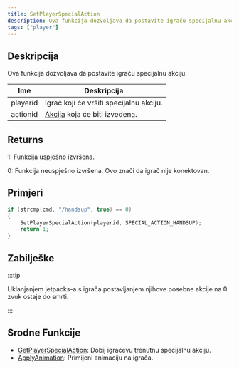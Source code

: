 ```yaml
---
title: SetPlayerSpecialAction
description: Ova funkcija dozvoljava da postavite igraču specijalnu akciju.
tags: ["player"]
---
```


## Deskripcija

Ova funkcija dozvoljava da postavite igraču specijalnu akciju.

| Ime      | Deskripcija                                                  |
| -------- | ------------------------------------------------------------ |
| playerid | Igrač koji će vršiti specijalnu akciju.                      |
| actionid | [Akcija](../resources/specialactions) koja će biti izvedena. |

## Returns

1: Funkcija uspješno izvršena.

0: Funkcija neuspješno izvršena. Ovo znači da igrač nije konektovan.

## Primjeri

```c
if (strcmp(cmd, "/handsup", true) == 0)
{
    SetPlayerSpecialAction(playerid, SPECIAL_ACTION_HANDSUP);
    return 1;
}
```

## Zabilješke

:::tip

Uklanjanjem jetpacks-a s igrača postavljanjem njihove posebne akcije na 0 zvuk ostaje do smrti.

:::

## Srodne Funkcije

- [GetPlayerSpecialAction](GetPlayerSpecialAction): Dobij igračevu trenutnu specijalnu akciju.
- [ApplyAnimation](ApplyAnimation): Primijeni animaciju na igrača.
